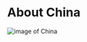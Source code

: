 
<h1>About China</h1>

<img  src="https://en.wikipedia.org/wiki/China#/media/File:China_linguistic_map.jpg" alt="image of China" >

<p>

</p>



